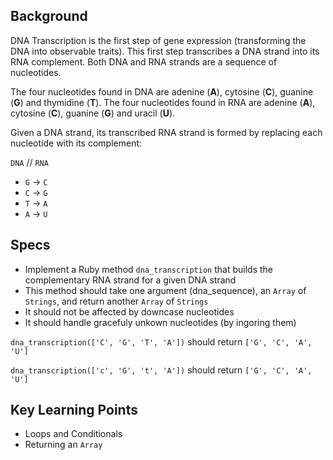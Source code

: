 ## Background

DNA Transcription is the first step of gene expression (transforming the DNA into observable traits). This first step transcribes a DNA strand into its RNA complement. Both DNA and RNA strands are a sequence of nucleotides.

The four nucleotides found in DNA are adenine (**A**), cytosine (**C**), guanine (**G**) and thymidine (**T**). The four nucleotides found in RNA are adenine (**A**), cytosine (**C**), guanine (**G**) and uracil (**U**).

Given a DNA strand, its transcribed RNA strand is formed by replacing each nucleotide with its complement:

`DNA` // `RNA`
* `G` -> `C`
* `C` -> `G`
* `T` -> `A`
* `A` -> `U`

## Specs

- Implement a Ruby method `dna_transcription` that builds the complementary RNA strand for a given DNA strand
- This method should take one argument (dna_sequence), an `Array` of `Strings`, and return another `Array` of `Strings`
- It should not be affected by downcase nucleotides
- It should handle gracefuly unkown nucleotides (by ingoring them)

`dna_transcription(['C', 'G', 'T', 'A'])` should return `['G', 'C', 'A', 'U']`

`dna_transcription(['c', 'G', 't', 'A'])` should return `['G', 'C', 'A', 'U']`

## Key Learning Points

- Loops and Conditionals
- Returning an `Array`
